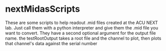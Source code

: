 # nextMidasScripts
These are some scripts to help readout .mid files created at the ACU NEXT lab. 
Just call them with a python interpreter and give them the .mid file you want to convert.
They have a second optional argument for the output file name.
the testRootOutput takes a root file and the channel to plot, then plots that channel's data against the serial number
